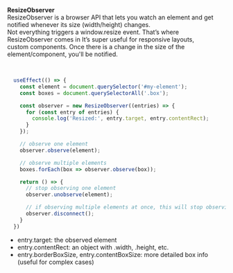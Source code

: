 **ResizeObserver**
<br>
  ResizeObserver is a browser API that lets you watch an element and get notified whenever its size (width/height) changes. <br>
  Not everything triggers a window.resize event. That’s where ResizeObserver comes in It’s super useful for responsive layouts, <br>
  custom components. Once there is a change in the size of the element/component, you'll be notified. <br>

<br>

```ts
  useEffect(() => {
    const element = document.querySelector('#my-element');
    const boxes = document.querySelectorAll('.box');

    const observer = new ResizeObserver((entries) => {
      for (const entry of entries) {
        console.log('Resized:', entry.target, entry.contentRect);
      }
    });

    // observe one element
    observer.observe(element);

    // observe multiple elements
    boxes.forEach(box => observer.observe(box));

    return () => {
      // stop observing one element
      observer.unobserve(element);

      // if observing multiple elements at once, this will stop observing all of them at once
      observer.disconnect();
    }
  })
```
- entry.target: the observed element
- entry.contentRect: an object with .width, .height, etc.
- entry.borderBoxSize, entry.contentBoxSize: more detailed box info (useful for complex cases)